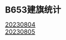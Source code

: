 # B653建旗统计

<div style="display: flex;flex-direction: column;font-size: 20px">
<div><a href="/game/建旗统计/20230804">20230804</a></div>
<div><a href="/game/建旗统计/20230805">20230805</a></div>
</div>

